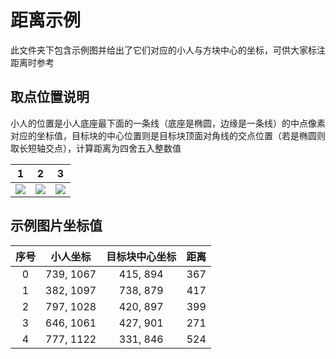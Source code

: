# 距离示例

此文件夹下包含示例图并给出了它们对应的小人与方块中心的坐标，可供大家标注距离时参考

## 取点位置说明

小人的位置是小人底座最下面的一条线（底座是椭圆，边缘是一条线）的中点像素对应的坐标值，目标块的中心位置则是目标块顶面对角线的交点位置（若是椭圆则取长短轴交点），计算距离为四舍五入整数值

|              1              |              2              |              3              |
| :-------------------------: | :-------------------------: | :-------------------------: |
| ![](./minion_center/1.jpeg) | ![](./minion_center/2.jpeg) | ![](./minion_center/3.jpeg) |

## 示例图片坐标值

| 序号 | 小人坐标  | 目标块中心坐标 | 距离 |
| :--: | :-------: | :------------: | :--: |
|  0   | 739, 1067 |    415, 894    | 367  |
|  1   | 382, 1097 |    738, 879    | 417  |
|  2   | 797, 1028 |    420, 897    | 399  |
|  3   | 646, 1061 |    427, 901    | 271  |
|  4   | 777, 1122 |    331, 846    | 524  |
